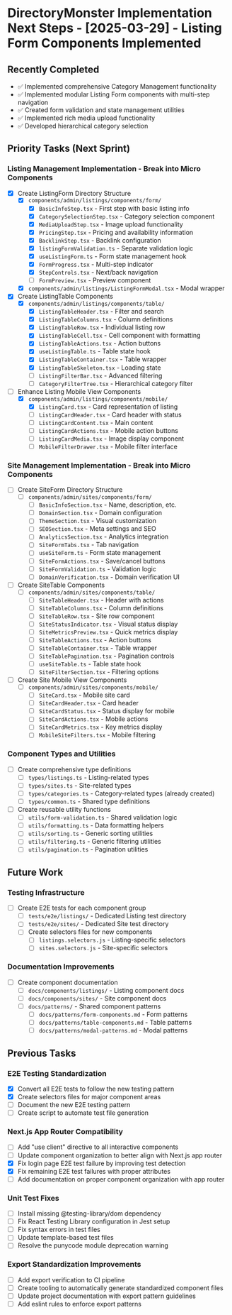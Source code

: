 # DirectoryMonster Implementation Next Steps - [2025-03-29] - Listing Form Components Implemented

## Recently Completed
- ✅ Implemented comprehensive Category Management functionality
- ✅ Implemented modular Listing Form components with multi-step navigation
- ✅ Created form validation and state management utilities
- ✅ Implemented rich media upload functionality
- ✅ Developed hierarchical category selection

## Priority Tasks (Next Sprint)

### Listing Management Implementation - Break into Micro Components
- [x] Create ListingForm Directory Structure
  - [x] `components/admin/listings/components/form/`
    - [x] `BasicInfoStep.tsx` - First step with basic listing info
    - [x] `CategorySelectionStep.tsx` - Category selection component
    - [x] `MediaUploadStep.tsx` - Image upload functionality
    - [x] `PricingStep.tsx` - Pricing and availability information
    - [x] `BacklinkStep.tsx` - Backlink configuration
    - [x] `listingFormValidation.ts` - Separate validation logic
    - [x] `useListingForm.ts` - Form state management hook
    - [x] `FormProgress.tsx` - Multi-step indicator
    - [x] `StepControls.tsx` - Next/back navigation
    - [ ] `FormPreview.tsx` - Preview component
  - [x] `components/admin/listings/ListingFormModal.tsx` - Modal wrapper

- [x] Create ListingTable Components
  - [x] `components/admin/listings/components/table/`
    - [x] `ListingTableHeader.tsx` - Filter and search
    - [x] `ListingTableColumns.tsx` - Column definitions
    - [x] `ListingTableRow.tsx` - Individual listing row
    - [x] `ListingTableCell.tsx` - Cell component with formatting
    - [x] `ListingTableActions.tsx` - Action buttons
    - [x] `useListingTable.ts` - Table state hook
    - [x] `ListingTableContainer.tsx` - Table wrapper
    - [x] `ListingTableSkeleton.tsx` - Loading state
    - [ ] `ListingFilterBar.tsx` - Advanced filtering
    - [ ] `CategoryFilterTree.tsx` - Hierarchical category filter

- [ ] Enhance Listing Mobile View Components
  - [x] `components/admin/listings/components/mobile/`
    - [x] `ListingCard.tsx` - Card representation of listing
    - [ ] `ListingCardHeader.tsx` - Card header with status
    - [ ] `ListingCardContent.tsx` - Main content
    - [ ] `ListingCardActions.tsx` - Mobile action buttons
    - [ ] `ListingCardMedia.tsx` - Image display component
    - [ ] `MobileFilterDrawer.tsx` - Mobile filter interface

### Site Management Implementation - Break into Micro Components
- [ ] Create SiteForm Directory Structure
  - [ ] `components/admin/sites/components/form/`
    - [ ] `BasicInfoSection.tsx` - Name, description, etc.
    - [ ] `DomainSection.tsx` - Domain configuration
    - [ ] `ThemeSection.tsx` - Visual customization
    - [ ] `SEOSection.tsx` - Meta settings and SEO
    - [ ] `AnalyticsSection.tsx` - Analytics integration
    - [ ] `SiteFormTabs.tsx` - Tab navigation
    - [ ] `useSiteForm.ts` - Form state management
    - [ ] `SiteFormActions.tsx` - Save/cancel buttons
    - [ ] `SiteFormValidation.ts` - Validation logic
    - [ ] `DomainVerification.tsx` - Domain verification UI
    
- [ ] Create SiteTable Components
  - [ ] `components/admin/sites/components/table/`
    - [ ] `SiteTableHeader.tsx` - Header with actions
    - [ ] `SiteTableColumns.tsx` - Column definitions
    - [ ] `SiteTableRow.tsx` - Site row component
    - [ ] `SiteStatusIndicator.tsx` - Visual status display
    - [ ] `SiteMetricsPreview.tsx` - Quick metrics display
    - [ ] `SiteTableActions.tsx` - Action buttons
    - [ ] `SiteTableContainer.tsx` - Table wrapper
    - [ ] `SiteTablePagination.tsx` - Pagination controls
    - [ ] `useSiteTable.ts` - Table state hook
    - [ ] `SiteFilterSection.tsx` - Filtering options

- [ ] Create Site Mobile View Components
  - [ ] `components/admin/sites/components/mobile/`
    - [ ] `SiteCard.tsx` - Mobile site card
    - [ ] `SiteCardHeader.tsx` - Card header
    - [ ] `SiteCardStatus.tsx` - Status display for mobile
    - [ ] `SiteCardActions.tsx` - Mobile actions
    - [ ] `SiteCardMetrics.tsx` - Key metrics display
    - [ ] `MobileSiteFilters.tsx` - Mobile filtering

### Component Types and Utilities
- [ ] Create comprehensive type definitions
  - [ ] `types/listings.ts` - Listing-related types
  - [ ] `types/sites.ts` - Site-related types
  - [ ] `types/categories.ts` - Category-related types (already created)
  - [ ] `types/common.ts` - Shared type definitions

- [ ] Create reusable utility functions
  - [ ] `utils/form-validation.ts` - Shared validation logic
  - [ ] `utils/formatting.ts` - Data formatting helpers
  - [ ] `utils/sorting.ts` - Generic sorting utilities
  - [ ] `utils/filtering.ts` - Generic filtering utilities
  - [ ] `utils/pagination.ts` - Pagination utilities

## Future Work

### Testing Infrastructure
- [ ] Create E2E tests for each component group
  - [ ] `tests/e2e/listings/` - Dedicated Listing test directory
  - [ ] `tests/e2e/sites/` - Dedicated Site test directory
  - [ ] Create selectors files for new components
    - [ ] `listings.selectors.js` - Listing-specific selectors
    - [ ] `sites.selectors.js` - Site-specific selectors

### Documentation Improvements
- [ ] Create component documentation
  - [ ] `docs/components/listings/` - Listing component docs
  - [ ] `docs/components/sites/` - Site component docs
  - [ ] `docs/patterns/` - Shared component patterns
    - [ ] `docs/patterns/form-components.md` - Form patterns
    - [ ] `docs/patterns/table-components.md` - Table patterns
    - [ ] `docs/patterns/modal-patterns.md` - Modal patterns

## Previous Tasks

### E2E Testing Standardization
- [x] Convert all E2E tests to follow the new testing pattern
- [x] Create selectors files for major component areas
- [ ] Document the new E2E testing pattern
- [ ] Create script to automate test file generation

### Next.js App Router Compatibility
- [ ] Add "use client" directive to all interactive components
- [ ] Update component organization to better align with Next.js app router
- [x] Fix login page E2E test failure by improving test detection
- [x] Fix remaining E2E test failures with proper attributes
- [ ] Add documentation on proper component organization with app router

### Unit Test Fixes
- [ ] Install missing @testing-library/dom dependency
- [ ] Fix React Testing Library configuration in Jest setup
- [ ] Fix syntax errors in test files
- [ ] Update template-based test files
- [ ] Resolve the punycode module deprecation warning

### Export Standardization Improvements
- [ ] Add export verification to CI pipeline
- [ ] Create tooling to automatically generate standardized component files
- [ ] Update project documentation with export pattern guidelines
- [ ] Add eslint rules to enforce export patterns
